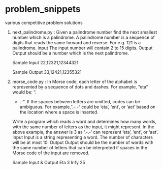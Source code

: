 # problem_snippets
various competitive problem solutions

1. next_palindrome.py :
    Given a palindrome number find the next smallest number which is a palindrome. A palindrome number is a sequence of digits     that reads the same forward and reverse. For e.g. 121 is a palindrome.
    Input
    The input number will contain 2 to 15 digits.
    Output
    Output should be a number which is the next palindrome.
    
    Sample Input
    22,12321,12344321
    
    Sample Output
    33,12421,12355321
    
2. morse_code.py :
    In Morse code, each letter of the alphabet is represented by a sequence of dots and dashes. For example, “eta” would be: “.
    - .-“. If the spaces between letters are omitted, codes can be ambiguous. For example,”.-.-“ could be ‘eta’, ‘ent’, or
    ‘aet’ based on the location where a space is inserted.
    
    Write a program which reads a word and determines how many words, with the same number of letters as the input, it might
    represent. In the above example, the answer is 3 as ‘.-.-‘ can represent ‘eta’, ‘ent’, or ‘aet’.
    Input
    Input is a string representing a word. The number of characters will be at most 10.
    Output
    Output should be the number of words with the same number of letters that can be interpreted if
    spaces in the Morse code of the input are removed.
    
    Sample Input & Output
    Eta 3
    Infy 25
